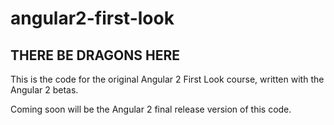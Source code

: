 # angular2-first-look

## THERE BE DRAGONS HERE

This is the code for the original Angular 2 First Look course, written with the Angular 2 betas.

Coming soon will be the Angular 2 final release version of this code.